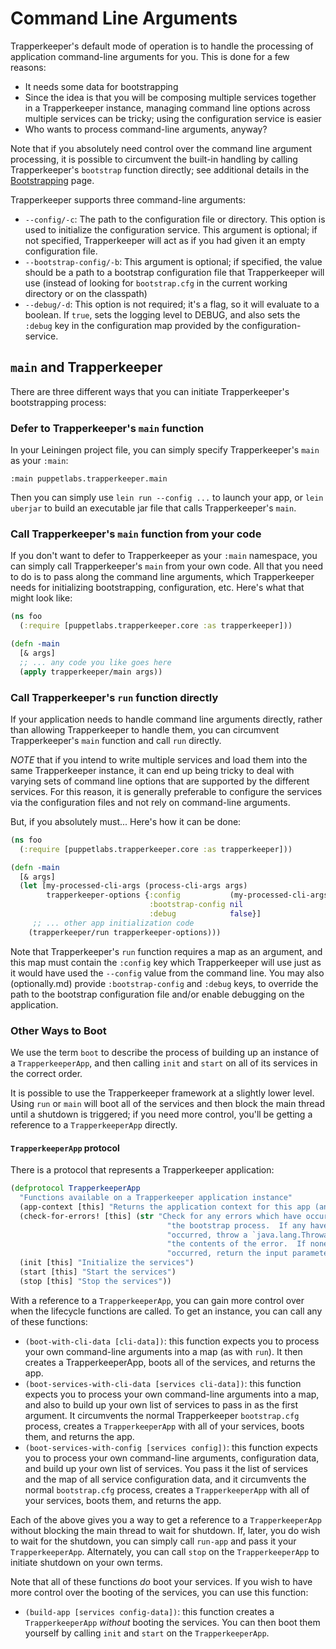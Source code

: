 # Command Line Arguments

Trapperkeeper's default mode of operation is to handle the processing of application command-line arguments for you.  This is done for a few reasons:

* It needs some data for bootstrapping
* Since the idea is that you will be composing multiple services together in a Trapperkeeper instance, managing command line options across multiple services can be tricky; using the configuration service is easier
* Who wants to process command-line arguments, anyway?

Note that if you absolutely need control over the command line argument processing, it is possible to circumvent the built-in handling by calling Trapperkeeper's `bootstrap` function directly; see additional details in the [Bootstrapping](Bootstrapping.md) page.

Trapperkeeper supports three command-line arguments:

* `--config/-c`: The path to the configuration file or directory. This option is used to initialize the configuration service. This argument is optional; if not specified, Trapperkeeper will act as if you had given it an empty configuration file.
* `--bootstrap-config/-b`: This argument is optional; if specified, the value should be a path to a bootstrap configuration file that Trapperkeeper will use (instead of looking for `bootstrap.cfg` in the current working directory or on the classpath)
* `--debug/-d`: This option is not required; it's a flag, so it will evaluate to a boolean.  If `true`, sets the logging level to DEBUG, and also sets the `:debug` key in the configuration map provided by the configuration-service.

## `main` and Trapperkeeper

There are three different ways that you can initiate Trapperkeeper's bootstrapping process:

### Defer to Trapperkeeper's `main` function

In your Leiningen project file, you can simply specify Trapperkeeper's `main` as your `:main`:

    :main puppetlabs.trapperkeeper.main

Then you can simply use `lein run --config ...` to launch your app, or `lein uberjar` to build an executable jar file that calls Trapperkeeper's `main`.

### Call Trapperkeeper's `main` function from your code

If you don't want to defer to Trapperkeeper as your `:main` namespace, you can simply call Trapperkeeper's `main` from your own code.  All that you need to do is to pass along the command line arguments, which Trapperkeeper needs for initializing bootstrapping, configuration, etc.  Here's what that might look like:

```clj
(ns foo
  (:require [puppetlabs.trapperkeeper.core :as trapperkeeper]))

(defn -main
  [& args]
  ;; ... any code you like goes here
  (apply trapperkeeper/main args))
```

### Call Trapperkeeper's `run` function directly

If your application needs to handle command line arguments directly, rather than allowing Trapperkeeper to handle them, you can circumvent Trapperkeeper's `main` function and call `run` directly.

*NOTE* that if you intend to write multiple services and load them into the same Trapperkeeper instance, it can end up being tricky to deal with varying sets of command line options that are supported by the different services.  For this reason, it is generally preferable to configure the services via the configuration files and not rely on command-line arguments.

But, if you absolutely must...  Here's how it can be done:

```clj
(ns foo
  (:require [puppetlabs.trapperkeeper.core :as trapperkeeper]))

(defn -main
  [& args]
  (let [my-processed-cli-args (process-cli-args args)
        trapperkeeper-options {:config           (my-processed-cli-args :config-file-path)
                               :bootstrap-config nil
                               :debug            false}]
     ;; ... other app initialization code
    (trapperkeeper/run trapperkeeper-options)))
```

Note that Trapperkeeper's `run` function requires a map as an argument, and this map must contain the `:config` key which Trapperkeeper will use just as it would have used the `--config` value from the command line.  You may also (optionally.md) provide `:bootstrap-config` and `:debug` keys, to override the path to the bootstrap configuration file and/or enable debugging on the application.

### Other Ways to Boot

We use the term `boot` to describe the process of building up an instance of a `TrapperkeeperApp`, and then calling `init` and `start` on all of its services in the correct order.

It is possible to use the Trapperkeeper framework at a slightly lower level.  Using `run` or `main` will boot all of the services and then block the main thread until a shutdown is triggered; if you need more control, you'll be getting a reference to a `TrapperkeeperApp` directly.

#### `TrapperkeeperApp` protocol

There is a protocol that represents a Trapperkeeper application:

```clj
(defprotocol TrapperkeeperApp
  "Functions available on a Trapperkeeper application instance"
  (app-context [this] "Returns the application context for this app (an atom containing a map)")
  (check-for-errors! [this] (str "Check for any errors which have occurred in "
                                   "the bootstrap process.  If any have "
                                   "occurred, throw a `java.lang.Throwable` with "
                                   "the contents of the error.  If none have "
                                   "occurred, return the input parameter.")
  (init [this] "Initialize the services")
  (start [this] "Start the services")
  (stop [this] "Stop the services"))
```

With a reference to a `TrapperkeeperApp`, you can gain more control over when the lifecycle functions are called.  To get an instance, you can call any of these functions:

* `(boot-with-cli-data [cli-data])`: this function expects you to process your own command-line arguments into a map (as with `run`).  It then creates a TrapperkeeperApp, boots all of the services, and returns the app.
* `(boot-services-with-cli-data [services cli-data])`: this function expects you to process your own command-line arguments into a map, and also to build up your own list of services to pass in as the first argument.  It circumvents the normal Trapperkeeper `bootstrap.cfg` process, creates a `TrapperkeeperApp` with all of your services, boots them, and returns the app.
* `(boot-services-with-config [services config])`: this function expects you to process your own command-line arguments, configuration data, and build up your own list of services.  You pass it the list of services and the map of all service configuration data, and it circumvents the normal `bootstrap.cfg` process, creates a `TrapperkeeperApp` with all of your services, boots them, and returns the app.

Each of the above gives you a way to get a reference to a `TrapperkeeperApp` without blocking the main thread to wait for shutdown.  If, later, you do wish to wait for the shutdown, you can simply call `run-app` and pass it your `TrapperkeeperApp`.  Alternately, you can call `stop` on the `TrapperkeeperApp` to initiate shutdown on your own terms.

Note that all of these functions *do* boot your services.  If you wish to have more control over the booting of the services, you can use this function:

* `(build-app [services config-data])`: this function creates a `TrapperkeeperApp` *without* booting the services.  You can then boot them yourself by calling `init` and `start` on the `TrapperkeeperApp`.

